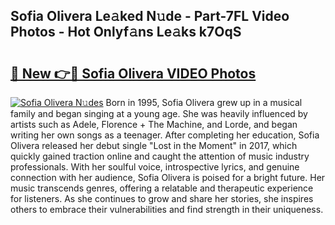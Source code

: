 ## Sofia Olivera Le𝚊ked N𝚞de - Part-7FL Video Photos - Hot Onlyf𝚊ns Le𝚊ks k7OqS

# <h2><a href="http://ac25016.deff.icu/?id=Sofia+Olivera">🔗 New 👉🔴 Sofia Olivera VIDEO Photos</a></h2>

[![Sofia Olivera N𝚞des](https://i.imgur.com/rIISA9y.gif)](http://ac25016.deff.icu/?id=Sofia+Olivera)
Born in 1995, Sofia Olivera grew up in a musical family and began singing at a young age. She was heavily influenced by artists such as Adele, Florence + The Machine, and Lorde, and began writing her own songs as a teenager. After completing her education, Sofia Olivera released her debut single "Lost in the Moment" in 2017, which quickly gained traction online and caught the attention of music industry professionals. With her soulful voice, introspective lyrics, and genuine connection with her audience, Sofia Olivera is poised for a bright future. Her music transcends genres, offering a relatable and therapeutic experience for listeners. As she continues to grow and share her stories, she inspires others to embrace their vulnerabilities and find strength in their uniqueness.
